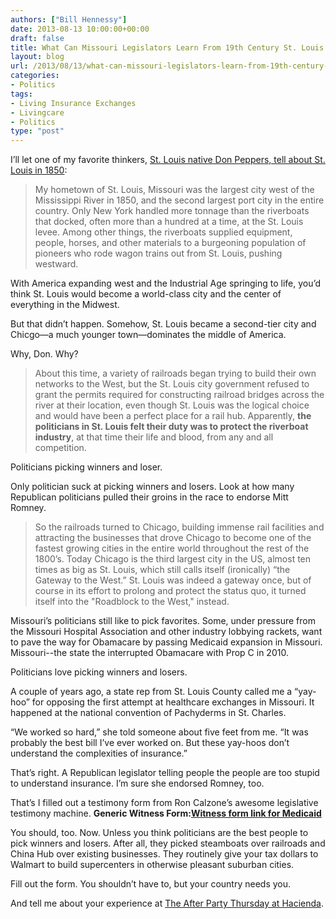 ```yaml
---
authors: ["Bill Hennessy"]
date: 2013-08-13 10:00:00+00:00
draft: false
title: What Can Missouri Legislators Learn From 19th Century St. Louis Politicians?
layout: blog
url: /2013/08/13/what-can-missouri-legislators-learn-from-19th-century-st-louis-politicians/
categories:
- Politics
tags:
- Living Insurance Exchanges
- Livingcare
- Politics
type: "post"
---
```


I’ll let one of my favorite thinkers, [St. Louis native Don Peppers, tell about St. Louis in 1850](https://www.linkedin.com/today/post/article/20130703012459-17102372-why-chicago-is-so-much-bigger-than-st-louis?trk=mp-reader-card):


> My hometown of St. Louis, Missouri was the largest city west of the Mississippi River in 1850, and the second largest port city in the entire country. Only New York handled more tonnage than the riverboats that docked, often more than a hundred at a time, at the St. Louis levee. Among other things, the riverboats supplied equipment, people, horses, and other materials to a burgeoning population of pioneers who rode wagon trains out from St. Louis, pushing westward.


With America expanding west and the Industrial Age springing to life, you’d think St. Louis would become a world-class city and the center of everything in the Midwest.

But that didn’t happen. Somehow, St. Louis became a second-tier city and Chicgo—a much younger town—dominates the middle of America.

Why, Don. Why?


> About this time, a variety of railroads began trying to build their own networks to the West, but the St. Louis city government refused to grant the permits required for constructing railroad bridges across the river at their location, even though St. Louis was the logical choice and would have been a perfect place for a rail hub. Apparently, **the politicians in St. Louis felt their duty was to protect the riverboat industry**, at that time their life and blood, from any and all competition.


Politicians picking winners and loser.

Only politician suck at picking winners and losers. Look at how many Republican politicians pulled their groins in the race to endorse Mitt Romney.


> So the railroads turned to Chicago, building immense rail facilities and attracting the businesses that drove Chicago to become one of the fastest growing cities in the entire world throughout the rest of the 1800’s. Today Chicago is the third largest city in the US, almost ten times as big as St. Louis, which still calls itself (ironically) “the Gateway to the West.” St. Louis was indeed a gateway once, but of course in its effort to prolong and protect the status quo, it turned itself into the "Roadblock to the West," instead.


Missouri’s politicians still like to pick favorites. Some, under pressure from the Missouri Hospital Association and other industry lobbying rackets, want to pave the way for Obamacare by passing Medicaid expansion in Missouri. Missouri--the state the interrupted Obamacare with Prop C in 2010.

Politicians love picking winners and losers.

A couple of years ago, a state rep from St. Louis County called me a “yay-hoo” for opposing the first attempt at healthcare exchanges in Missouri. It happened at the national convention of Pachyderms in St. Charles.

“We worked so hard,” she told someone about five feet from me. “It was probably the best bill I’ve ever worked on. But these yay-hoos don’t understand the complexities of insurance.”

That’s right. A Republican legislator telling people the people are too stupid to understand insurance. I’m sure she endorsed Romney, too.

That’s I filled out a testimony form from Ron Calzone’s awesome legislative testimony machine. **Generic Witness Form:[Witness form link for Medicaid](https://www.libertytools.org/LibertyTools/witness/witness2.php?template=29)**

You should, too. Now. Unless you think politicians are the best people to pick winners and losers. After all, they picked steamboats over railroads and China Hub over existing businesses. They routinely give your tax dollars to Walmart to build supercenters in otherwise pleasant suburban cities.

Fill out the form. You shouldn’t have to, but your country needs you.

And tell me about your experience at [The After Party Thursday at Hacienda](https://hennessysview.com/2013/08/12/august-15-is-the-next-after-party-with-heritage-tavern/).
